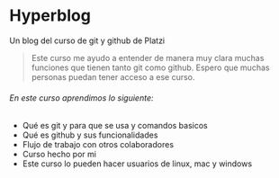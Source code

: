 # Hyperblog
Un blog del curso de git y github de Platzi
>Este curso me ayudo a entender de manera muy clara muchas funciones que tienen tanto git como github. Espero que muchas personas puedan tener acceso a ese curso.
>

###### En este curso aprendimos lo siguiente:
- Qué es git y para que se usa y comandos basicos
- Qué es github y sus funcionalidades
- Flujo de trabajo con otros colaboradores
- Curso hecho por mi
- Este curso lo pueden hacer usuarios de linux, mac y windows 